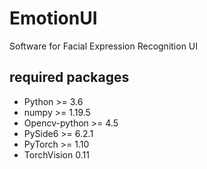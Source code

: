 # EmotionUI
 Software for Facial Expression Recognition UI

## required packages
 - Python >= 3.6
 - numpy >= 1.19.5
 - Opencv-python >= 4.5
 - PySide6 >= 6.2.1
 - PyTorch >= 1.10
 - TorchVision 0.11
